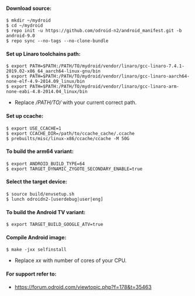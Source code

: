 #### __Download source:__

```
$ mkdir ~/mydroid
$ cd ~/mydroid
$ repo init -u https://github.com/odroid-n2/android_manifest.git -b android-9.0
$ repo sync --no-tags --no-clone-bundle
```

#### __Set up Linaro toolchains path:__

```
$ export PATH=$PATH:/PATH/TO/mydroid/vendor/linaro/gcc-linaro-7.4.1-2019.02-x86_64_aarch64-linux-gnu/bin
$ export PATH=$PATH:/PATH/TO/mydroid/vendor/linaro/gcc-linaro-aarch64-none-elf-4.9-2014.09_linux/bin
$ export PATH=$PATH:/PATH/TO/mydroid/vendor/linaro/gcc-linaro-arm-none-eabi-4.8-2014.04_linux/bin
```
+ Replace */PATH/TO/* with your current correct path.

#### __Set up ccache:__

```
$ export USE_CCACHE=1
$ export CCACHE_DIR=/path/to/ccache_cache/.ccache
$ prebuilts/misc/linux-x86/ccache/ccache -M 50G
```

#### __To build the arm64 variant:__

```
$ export ANDROID_BUILD_TYPE=64
$ export TARGET_DYNAMIC_ZYGOTE_SECONDARY_ENABLE=true
```

#### __Select the target device:__

```
$ source build/envsetup.sh
$ lunch odroidn2-[userdebug|user|eng]
```

#### __To build the Android TV variant:__

```
$ export TARGET_BUILD_GOOGLE_ATV=true
```

#### __Compile Android image:__

```
$ make -jxx selfinstall
```
+ Replace *xx* with number of cores of your CPU.

#### __For support refer to:__
+ https://forum.odroid.com/viewtopic.php?f=178&t=35463
